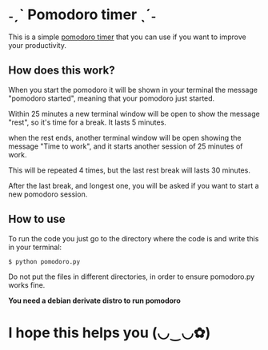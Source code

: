 <h1><b> ˗ˏˋ Pomodoro timer ˎˊ˗ </b></h1>

This is a simple [pomodoro timer](https://en.wikipedia.org/wiki/Pomodoro_Technique) that you can use if you want to improve your productivity.

<h2><b> How does this work? </b></h2>
<p> When you start the pomodoro it will be shown in your terminal the message "pomodoro started", meaning that your pomodoro just started.
<p> Within 25 minutes a new terminal window will be open to show the message "rest", so it's time for a break. It lasts 5 minutes.
<p> when the rest ends, another terminal window will be open showing the message "Time to work", and it starts another session of 25 minutes of work.
<p> This will be repeated 4 times, but the last rest break will lasts 30 minutes.
<p> After the last break, and longest one, you will be asked if you want to start a new pomodoro session.

<h2><b> How to use </b></h2>
<p> To run the code you just go to the directory where the code is and write this in your terminal:

	$ python pomodoro.py
	
<p> Do not put the files in different directories, in order to ensure pomodoro.py works fine.
<p><b> You need a debian derivate distro to run pomodoro </b>

<h1><b> I hope this helps you (◡‿◡✿)</b></h1>

